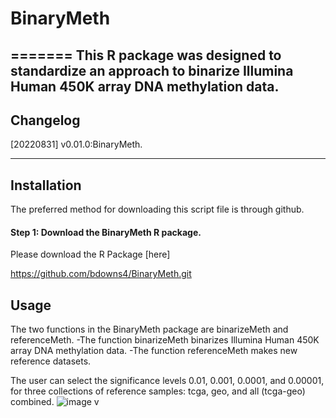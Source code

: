 # BinaryMeth

=======
This R package was designed to standardize an approach to binarize Illumina Human 450K array DNA methylation data.
---

## Changelog
[20220831] v0.01.0:BinaryMeth.

---

## Installation

The preferred method for downloading this script file is through github.


#### Step 1: Download the BinaryMeth R package.

Please download the R Package [here] 

https://github.com/bdowns4/BinaryMeth.git

## Usage

The two functions in the BinaryMeth package are binarizeMeth and referenceMeth.
-The function binarizeMeth binarizes Illumina Human 450K array DNA methylation data.
-The function referenceMeth makes new reference datasets.

The user can select the significance levels 0.01, 0.001, 0.0001, and 0.00001, for three collections of reference samples: tcga, geo, and all (tcga-geo) combined.
![image](https://user-images.githubusercontent.com/63022377/187776510-3f7550c8-2b86-43e0-be3e-d17b9734db55.png)
v
